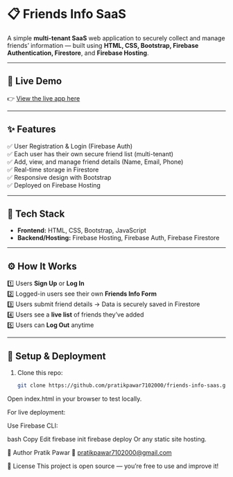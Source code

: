 # 📋 Friends Info SaaS

A simple **multi-tenant SaaS** web application to securely collect and manage friends’ information — built using **HTML, CSS, Bootstrap, Firebase Authentication, Firestore**, and **Firebase Hosting**.

---

## 🚀 Live Demo

👉 [View the live app here](https://friendsformproject.web.app/)

---

## ✨ Features

✅ User Registration & Login (Firebase Auth)  
✅ Each user has their own secure friend list (multi-tenant)  
✅ Add, view, and manage friend details (Name, Email, Phone)  
✅ Real-time storage in Firestore  
✅ Responsive design with Bootstrap  
✅ Deployed on Firebase Hosting

---

## 📂 Tech Stack

- **Frontend:** HTML, CSS, Bootstrap, JavaScript
- **Backend/Hosting:** Firebase Hosting, Firebase Auth, Firebase Firestore

---

## ⚙️ How It Works

1️⃣ Users **Sign Up** or **Log In**  
2️⃣ Logged-in users see their own **Friends Info Form**  
3️⃣ Users submit friend details → Data is securely saved in Firestore  
4️⃣ Users see a **live list** of friends they’ve added  
5️⃣ Users can **Log Out** anytime

---

## 📌 Setup & Deployment

1. Clone this repo:
   ```bash
   git clone https://github.com/pratikpawar7102000/friends-info-saas.git
Open index.html in your browser to test locally.

For live deployment:

Use Firebase CLI:

bash
Copy
Edit
firebase init
firebase deploy
Or any static site hosting.

👤 Author
Pratik Pawar
📧 pratikpawar7102000@gmail.com

📜 License
This project is open source — you’re free to use and improve it!



